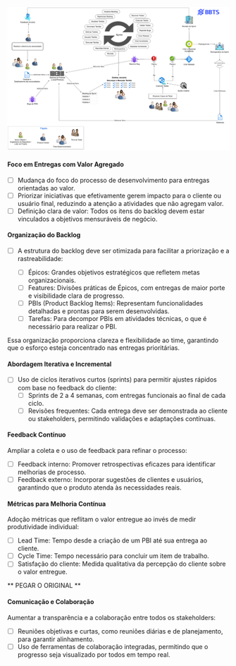 ![](../img/gp-framework-scrum-azure.png)
#### **Foco em Entregas com Valor Agregado** 

- [ ] Mudança do foco do processo de desenvolvimento para entregas orientadas ao valor.
- [ ] Priorizar iniciativas que efetivamente gerem impacto para o cliente ou usuário final, reduzindo a atenção a atividades que não agregam valor. 
- [ ] Definição clara de valor: Todos os itens do backlog devem estar vinculados a objetivos mensuráveis de negócio. 
#### **Organização do Backlog** 

- [ ] A estrutura do backlog deve ser otimizada para facilitar a priorização e a rastreabilidade: 

   - [ ] Épicos: Grandes objetivos estratégicos que refletem metas organizacionais. 
   - [ ] Features: Divisões práticas de Épicos, com entregas de maior porte e visibilidade clara de progresso. 
   - [ ] PBIs (Product Backlog Items): Representam funcionalidades detalhadas e prontas para serem desenvolvidas. 
   - [ ] Tarefas: Para decompor PBIs em atividades técnicas, o que é necessário para realizar o PBI. 
   
Essa organização proporciona clareza e flexibilidade ao time, garantindo que o esforço esteja concentrado nas entregas prioritárias. 

#### **Abordagem Iterativa e Incremental** 

- [ ] Uso de ciclos iterativos curtos (sprints) para permitir ajustes rápidos com base no feedback do cliente: 
   - [ ] Sprints de 2 a 4 semanas, com entregas funcionais ao final de cada ciclo. 
   - [ ] Revisões frequentes: Cada entrega deve ser demonstrada ao cliente ou stakeholders, permitindo validações e adaptações contínuas. 

#### **Feedback Contínuo** 

Ampliar a coleta e o uso de feedback para refinar o processo: 

- [ ] Feedback interno: Promover retrospectivas eficazes para identificar melhorias de processo. 
- [ ] Feedback externo: Incorporar sugestões de clientes e usuários, garantindo que o produto atenda às necessidades reais. 

#### **Métricas para Melhoria Contínua** 

Adoção métricas que reflitam o valor entregue ao invés de medir produtividade individual: 

- [ ] Lead Time: Tempo desde a criação de um PBI até sua entrega ao cliente. 
- [ ] Cycle Time: Tempo necessário para concluir um item de trabalho. 
- [ ] Satisfação do cliente: Medida qualitativa da percepção do cliente sobre o valor entregue. 

** PEGAR O ORIGINAL **

#### **Comunicação e Colaboração** 

Aumentar a transparência e a colaboração entre todos os stakeholders: 

- [ ] Reuniões objetivas e curtas, como reuniões diárias e de planejamento, para garantir alinhamento. 
- [ ] Uso de ferramentas de colaboração integradas, permitindo que o progresso seja visualizado por todos em tempo real.